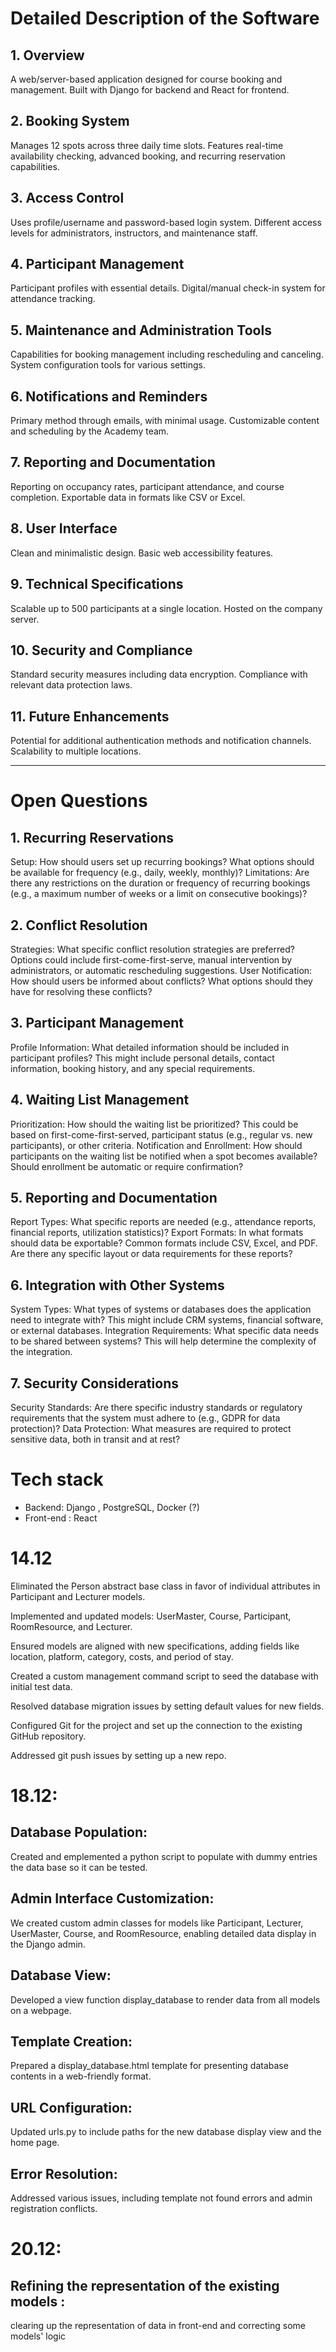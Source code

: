 # Detailed Description of the Software

## 1. Overview
A web/server-based application designed for course booking and management.
Built with Django for backend and React for frontend.


## 2. Booking System
Manages 12 spots across three daily time slots.
Features real-time availability checking, advanced booking, and recurring reservation capabilities.


## 3. Access Control
Uses profile/username and password-based login system.
Different access levels for administrators, instructors, and maintenance staff.


## 4. Participant Management
Participant profiles with essential details.
Digital/manual check-in system for attendance tracking.


## 5. Maintenance and Administration Tools
Capabilities for booking management including rescheduling and canceling.
System configuration tools for various settings.


## 6. Notifications and Reminders
Primary method through emails, with minimal usage.
Customizable content and scheduling by the Academy team.


## 7. Reporting and Documentation
Reporting on occupancy rates, participant attendance, and course completion.
Exportable data in formats like CSV or Excel.


## 8. User Interface
Clean and minimalistic design.
Basic web accessibility features.


## 9. Technical Specifications
Scalable up to 500 participants at a single location.
Hosted on the company server.


## 10. Security and Compliance
Standard security measures including data encryption.
Compliance with relevant data protection laws.


## 11. Future Enhancements
Potential for additional authentication methods and notification channels.
Scalability to multiple locations.


--------------------

# Open Questions

## 1. Recurring Reservations
Setup: How should users set up recurring bookings? What options should be available for frequency (e.g., daily, weekly, monthly)?
Limitations: Are there any restrictions on the duration or frequency of recurring bookings (e.g., a maximum number of weeks or a limit on consecutive bookings)?


## 2. Conflict Resolution
Strategies: What specific conflict resolution strategies are preferred? Options could include first-come-first-serve, manual intervention by administrators, or automatic rescheduling suggestions.
User Notification: How should users be informed about conflicts? What options should they have for resolving these conflicts?

## 3. Participant Management
Profile Information: What detailed information should be included in participant profiles? This might include personal details, contact information, booking history, and any special requirements.

## 4. Waiting List Management
Prioritization: How should the waiting list be prioritized? This could be based on first-come-first-served, participant status (e.g., regular vs. new participants), or other criteria.
Notification and Enrollment: How should participants on the waiting list be notified when a spot becomes available? Should enrollment be automatic or require confirmation?

## 5. Reporting and Documentation
Report Types: What specific reports are needed (e.g., attendance reports, financial reports, utilization statistics)?
Export Formats: In what formats should data be exportable? Common formats include CSV, Excel, and PDF. Are there any specific layout or data requirements for these reports?

## 6. Integration with Other Systems
System Types: What types of systems or databases does the application need to integrate with? This might include CRM systems, financial software, or external databases.
Integration Requirements: What specific data needs to be shared between systems? This will help determine the complexity of the integration.

## 7. Security Considerations
Security Standards: Are there specific industry standards or regulatory requirements that the system must adhere to (e.g., GDPR for data protection)?
Data Protection: What measures are required to protect sensitive data, both in transit and at rest?




# Tech stack 
 - Backend: Django , PostgreSQL, Docker (?) 
 - Front-end : React


# 14.12 

Eliminated the Person abstract base class in favor of individual attributes in Participant and Lecturer models.

Implemented and updated models: UserMaster, Course, Participant, RoomResource, and Lecturer.

Ensured models are aligned with new specifications, adding fields like location, platform, category, costs, and period of stay.

Created a custom management command script to seed the database with initial test data.

Resolved database migration issues by setting default values for new fields.

Configured Git for the project and set up the connection to the existing GitHub repository.

Addressed git push issues by setting up a new repo.


# 18.12: 

## Database Population: 
Created and emplemented a python script to populate with dummy entries the data base so it can be tested.

## Admin Interface Customization: 
We created custom admin classes for models like Participant, Lecturer, UserMaster, Course, and RoomResource, enabling detailed data display in the Django admin.

## Database View:
Developed a view function display_database to render data from all models on a webpage.

## Template Creation: 
Prepared a display_database.html template for presenting database contents in a web-friendly format.

## URL Configuration: 
Updated urls.py to include paths for the new database display view and the home page.

## Error Resolution: 
Addressed various issues, including template not found errors and admin registration conflicts. 


# 20.12: 

## Refining  the representation of the existing models : 
clearing up the representation of data in front-end and correcting some models' logic


